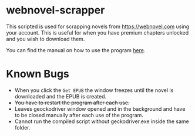 # webnovel-scrapper

This scripted is used for scrapping novels from https://webnovel.com using your account. This is useful for when you have premium chapters unlocked and you wish to download them.

You can find the manual on how to use the program [here](https://github.com/LordHarkon/webnovel-scrapper/blob/main/Manual.md).

# Known Bugs
  - When you click the `Get EPUB` the window freezes until the novel is downloaded and the EPUB is created.
  - ~~You have to restart the program after each use.~~
  - Leaves geockodriver window opened and in the background and have to be closed manually after each use of the program.
  - Cannot run the compiled script without geckodriver.exe inside the same folder.
